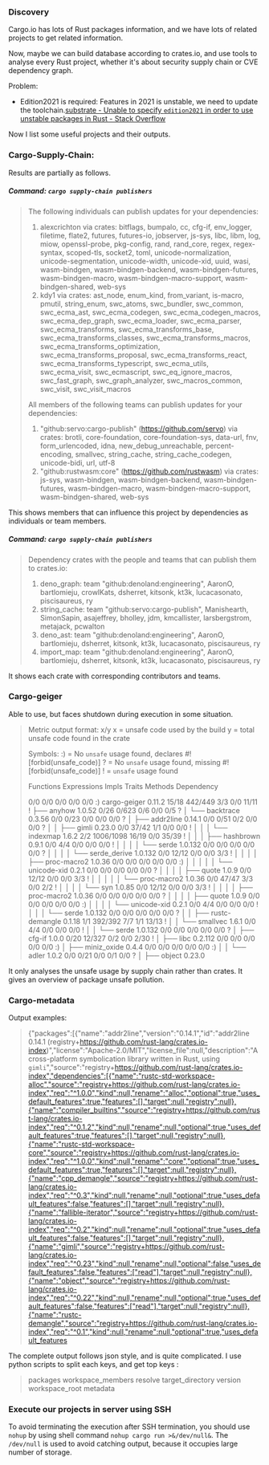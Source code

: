 ### Discovery

Cargo.io has lots of Rust packages information, and we have lots of related projects to get related information.

Now, maybe we can build database according to crates.io, and use tools to analyse every Rust project, whether it's about security supply chain or CVE dependency graph.

Problem:

- Edition2021 is required: Features in 2021 is unstable, we need to update the toolchain.[substrate - Unable to specify `edition2021` in order to use unstable packages in Rust - Stack Overflow](https://stackoverflow.com/questions/69848319/unable-to-specify-edition2021-in-order-to-use-unstable-packages-in-rust)

Now I list some useful projects and their outputs.

### Cargo-Supply-Chain:

Results are partially as follows.



##### Command: `cargo supply-chain publishers`

> The following individuals can publish updates for your dependencies:
>
>  1. alexcrichton via crates: bitflags, bumpalo, cc, cfg-if, env_logger, filetime, flate2, futures, futures-io, jobserver, js-sys, libc, libm, log, miow, openssl-probe, pkg-config, rand, rand_core, regex, regex-syntax, scoped-tls, socket2, toml, unicode-normalization, unicode-segmentation, unicode-width, unicode-xid, uuid, wasi, wasm-bindgen, wasm-bindgen-backend, wasm-bindgen-futures, wasm-bindgen-macro, wasm-bindgen-macro-support, wasm-bindgen-shared, web-sys
>  2. kdy1 via crates: ast_node, enum_kind, from_variant, is-macro, pmutil, string_enum, swc_atoms, swc_bundler, swc_common, swc_ecma_ast, swc_ecma_codegen, swc_ecma_codegen_macros, swc_ecma_dep_graph, swc_ecma_loader, swc_ecma_parser, swc_ecma_transforms, swc_ecma_transforms_base, swc_ecma_transforms_classes, swc_ecma_transforms_macros, swc_ecma_transforms_optimization, swc_ecma_transforms_proposal, swc_ecma_transforms_react, swc_ecma_transforms_typescript, swc_ecma_utils, swc_ecma_visit, swc_ecmascript, swc_eq_ignore_macros, swc_fast_graph, swc_graph_analyzer, swc_macros_common, swc_visit, swc_visit_macros
>
> 
>
> All members of the following teams can publish updates for your dependencies:
>
>  1. "github:servo:cargo-publish" (https://github.com/servo) via crates: brotli, core-foundation, core-foundation-sys, data-url, fnv, form_urlencoded, idna, new_debug_unreachable, percent-encoding, smallvec, string_cache, string_cache_codegen, unicode-bidi, url, utf-8
>  2. "github:rustwasm:core" (https://github.com/rustwasm) via crates: js-sys, wasm-bindgen, wasm-bindgen-backend, wasm-bindgen-futures, wasm-bindgen-macro, wasm-bindgen-macro-support, wasm-bindgen-shared, web-sys

This shows members that can influence this project by dependencies as individuals or team members.

  

##### Command: `cargo supply-chain publishers`

> Dependency crates with the people and teams that can publish them to crates.io:
>
> 1. deno_graph: team "github:denoland:engineering", AaronO, bartlomieju, crowlKats, dsherret, kitsonk, kt3k, lucacasonato, piscisaureus, ry
> 2. string_cache: team "github:servo:cargo-publish", Manishearth, SimonSapin, asajeffrey, bholley, jdm, kmcallister, larsbergstrom, metajack, pcwalton
> 3. deno_ast: team "github:denoland:engineering", AaronO, bartlomieju, dsherret, kitsonk, kt3k, lucacasonato, piscisaureus, ry
> 4. import_map: team "github:denoland:engineering", AaronO, bartlomieju, dsherret, kitsonk, kt3k, lucacasonato, piscisaureus, ry

It shows each crate with corresponding contributors and teams.

### Cargo-geiger

Able to use, but faces shutdown during execution in some situation.

> Metric output format: x/y
>     x = unsafe code used by the build
>     y = total unsafe code found in the crate
>
> Symbols: 
>     :) = No `unsafe` usage found, declares #![forbid(unsafe_code)]
>     ?  = No `unsafe` usage found, missing #![forbid(unsafe_code)]
>     !  = `unsafe` usage found
>
> Functions  Expressions  Impls  Traits  Methods  Dependency
>
> 0/0        0/0          0/0    0/0     0/0      :) cargo-geiger 0.11.2
> 15/18      442/449      3/3    0/0     11/11    !  ├── anyhow 1.0.52
> 0/26       0/623        0/6    0/0     0/5      ?  │   └── backtrace 0.3.56
> 0/0        0/23         0/0    0/0     0/0      ?  │       ├── addr2line 0.14.1
> 0/0        0/51         0/2    0/0     0/0      ?  │       │   ├── gimli 0.23.0
> 0/0        37/42        1/1    0/0     0/0      !  │       │   │   └── indexmap 1.6.2
> 2/2        1006/1098    16/19  0/0     35/39    !  │       │   │       ├── hashbrown 0.9.1
> 0/0        4/4          0/0    0/0     0/0      !  │       │   │       │   └── serde 1.0.132
> 0/0        0/0          0/0    0/0     0/0      ?  │       │   │       │       └── serde_derive 1.0.132
> 0/0        12/12        0/0    0/0     3/3      !  │       │   │       │           ├── proc-macro2 1.0.36
> 0/0        0/0          0/0    0/0     0/0      :) │       │   │       │           │   └── unicode-xid 0.2.1
> 0/0        0/0          0/0    0/0     0/0      ?  │       │   │       │           ├── quote 1.0.9
> 0/0        12/12        0/0    0/0     3/3      !  │       │   │       │           │   └── proc-macro2 1.0.36
> 0/0        47/47        3/3    0/0     2/2      !  │       │   │       │           └── syn 1.0.85
> 0/0        12/12        0/0    0/0     3/3      !  │       │   │       │               ├── proc-macro2 1.0.36
> 0/0        0/0          0/0    0/0     0/0      ?  │       │   │       │               ├── quote 1.0.9
> 0/0        0/0          0/0    0/0     0/0      :) │       │   │       │               └── unicode-xid 0.2.1
> 0/0        4/4          0/0    0/0     0/0      !  │       │   │       └── serde 1.0.132
> 0/0        0/0          0/0    0/0     0/0      ?  │       │   ├── rustc-demangle 0.1.18
> 1/1        392/392      7/7    1/1     13/13    !  │       │   └── smallvec 1.6.1
> 0/0        4/4          0/0    0/0     0/0      !  │       │       └── serde 1.0.132
> 0/0        0/0          0/0    0/0     0/0      ?  │       ├── cfg-if 1.0.0
> 0/20       12/327       0/2    0/0     2/30     !  │       ├── libc 0.2.112
> 0/0        0/0          0/0    0/0     0/0      :) │       ├── miniz_oxide 0.4.4
> 0/0        0/0          0/0    0/0     0/0      :) │       │   └── adler 1.0.2
> 0/0        0/21         0/0    0/1     0/0      ?  │       ├── object 0.23.0

It only analyses the unsafe usage by supply chain rather than crates. It gives an overview of package unsafe pollution.

### Cargo-metadata

Output examples:

> {"packages":[{"name":"addr2line","version":"0.14.1","id":"addr2line 0.14.1 (registry+https://github.com/rust-lang/crates.io-index)","license":"Apache-2.0/MIT","license_file":null,"description":"A cross-platform symbolication library written in Rust, using `gimli`","source":"registry+https://github.com/rust-lang/crates.io-index","dependencies":[{"name":"rustc-std-workspace-alloc","source":"registry+https://github.com/rust-lang/crates.io-index","req":"^1.0.0","kind":null,"rename":"alloc","optional":true,"uses_default_features":true,"features":[],"target":null,"registry":null},{"name":"compiler_builtins","source":"registry+https://github.com/rust-lang/crates.io-index","req":"^0.1.2","kind":null,"rename":null,"optional":true,"uses_default_features":true,"features":[],"target":null,"registry":null},{"name":"rustc-std-workspace-core","source":"registry+https://github.com/rust-lang/crates.io-index","req":"^1.0.0","kind":null,"rename":"core","optional":true,"uses_default_features":true,"features":[],"target":null,"registry":null},{"name":"cpp_demangle","source":"registry+https://github.com/rust-lang/crates.io-index","req":"^0.3","kind":null,"rename":null,"optional":true,"uses_default_features":false,"features":[],"target":null,"registry":null},{"name":"fallible-iterator","source":"registry+https://github.com/rust-lang/crates.io-index","req":"^0.2","kind":null,"rename":null,"optional":true,"uses_default_features":false,"features":[],"target":null,"registry":null},{"name":"gimli","source":"registry+https://github.com/rust-lang/crates.io-index","req":"^0.23","kind":null,"rename":null,"optional":false,"uses_default_features":false,"features":["read"],"target":null,"registry":null},{"name":"object","source":"registry+https://github.com/rust-lang/crates.io-index","req":"^0.22","kind":null,"rename":null,"optional":true,"uses_default_features":false,"features":["read"],"target":null,"registry":null},{"name":"rustc-demangle","source":"registry+https://github.com/rust-lang/crates.io-index","req":"^0.1","kind":null,"rename":null,"optional":true,"uses_default_features

The complete output follows json style, and is quite complicated. I use python scripts to split each keys, and get top keys :

> packages
> workspace_members
> resolve
> target_directory
> version
> workspace_root
> metadata


### Execute our projects in server using SSH

To avoid terminating the execution after SSH termination, you should use `nohup` by using shell command `nohup cargo run >&/dev/null&`. The `/dev/null` is used to avoid catching output, because it occupies large number of storage.